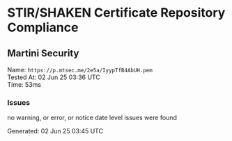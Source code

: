 # STIR/SHAKEN Certificate Repository Compliance

## Martini Security

Name: `https://p.mtsec.me/2e5a/IyypTfB4AbUH.pem`\
Tested At: 02 Jun 25 03:36 UTC\
Time: 53ms

### Issues

no warning, or error, or notice date level issues were found

Generated: 02 Jun 25 03:45 UTC